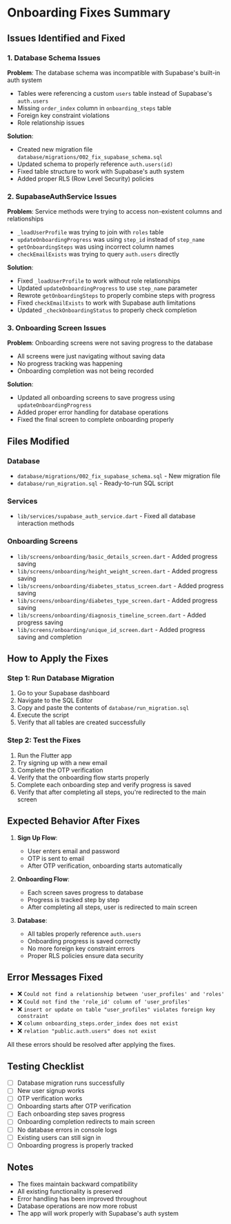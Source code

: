 # Onboarding Fixes Summary

## Issues Identified and Fixed

### 1. Database Schema Issues
**Problem**: The database schema was incompatible with Supabase's built-in auth system
- Tables were referencing a custom `users` table instead of Supabase's `auth.users`
- Missing `order_index` column in `onboarding_steps` table
- Foreign key constraint violations
- Role relationship issues

**Solution**: 
- Created new migration file `database/migrations/002_fix_supabase_schema.sql`
- Updated schema to properly reference `auth.users(id)`
- Fixed table structure to work with Supabase's auth system
- Added proper RLS (Row Level Security) policies

### 2. SupabaseAuthService Issues
**Problem**: Service methods were trying to access non-existent columns and relationships
- `_loadUserProfile` was trying to join with `roles` table
- `updateOnboardingProgress` was using `step_id` instead of `step_name`
- `getOnboardingSteps` was using incorrect column names
- `checkEmailExists` was trying to query `auth.users` directly

**Solution**:
- Fixed `_loadUserProfile` to work without role relationships
- Updated `updateOnboardingProgress` to use `step_name` parameter
- Rewrote `getOnboardingSteps` to properly combine steps with progress
- Fixed `checkEmailExists` to work with Supabase auth limitations
- Updated `_checkOnboardingStatus` to properly check completion

### 3. Onboarding Screen Issues
**Problem**: Onboarding screens were not saving progress to the database
- All screens were just navigating without saving data
- No progress tracking was happening
- Onboarding completion was not being recorded

**Solution**:
- Updated all onboarding screens to save progress using `updateOnboardingProgress`
- Added proper error handling for database operations
- Fixed the final screen to complete onboarding properly

## Files Modified

### Database
- `database/migrations/002_fix_supabase_schema.sql` - New migration file
- `database/run_migration.sql` - Ready-to-run SQL script

### Services
- `lib/services/supabase_auth_service.dart` - Fixed all database interaction methods

### Onboarding Screens
- `lib/screens/onboarding/basic_details_screen.dart` - Added progress saving
- `lib/screens/onboarding/height_weight_screen.dart` - Added progress saving
- `lib/screens/onboarding/diabetes_status_screen.dart` - Added progress saving
- `lib/screens/onboarding/diabetes_type_screen.dart` - Added progress saving
- `lib/screens/onboarding/diagnosis_timeline_screen.dart` - Added progress saving
- `lib/screens/onboarding/unique_id_screen.dart` - Added progress saving and completion

## How to Apply the Fixes

### Step 1: Run Database Migration
1. Go to your Supabase dashboard
2. Navigate to the SQL Editor
3. Copy and paste the contents of `database/run_migration.sql`
4. Execute the script
5. Verify that all tables are created successfully

### Step 2: Test the Fixes
1. Run the Flutter app
2. Try signing up with a new email
3. Complete the OTP verification
4. Verify that the onboarding flow starts properly
5. Complete each onboarding step and verify progress is saved
6. Verify that after completing all steps, you're redirected to the main screen

## Expected Behavior After Fixes

1. **Sign Up Flow**: 
   - User enters email and password
   - OTP is sent to email
   - After OTP verification, onboarding starts automatically

2. **Onboarding Flow**:
   - Each screen saves progress to database
   - Progress is tracked step by step
   - After completing all steps, user is redirected to main screen

3. **Database**:
   - All tables properly reference `auth.users`
   - Onboarding progress is saved correctly
   - No more foreign key constraint errors
   - Proper RLS policies ensure data security

## Error Messages Fixed

- ❌ `Could not find a relationship between 'user_profiles' and 'roles'`
- ❌ `Could not find the 'role_id' column of 'user_profiles'`
- ❌ `insert or update on table "user_profiles" violates foreign key constraint`
- ❌ `column onboarding_steps.order_index does not exist`
- ❌ `relation "public.auth.users" does not exist`

All these errors should be resolved after applying the fixes.

## Testing Checklist

- [ ] Database migration runs successfully
- [ ] New user signup works
- [ ] OTP verification works
- [ ] Onboarding starts after OTP verification
- [ ] Each onboarding step saves progress
- [ ] Onboarding completion redirects to main screen
- [ ] No database errors in console logs
- [ ] Existing users can still sign in
- [ ] Onboarding progress is properly tracked

## Notes

- The fixes maintain backward compatibility
- All existing functionality is preserved
- Error handling has been improved throughout
- Database operations are now more robust
- The app will work properly with Supabase's auth system